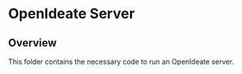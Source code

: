 # OpenIdeate Server

## Overview
This folder contains the necessary code to run an OpenIdeate server.

